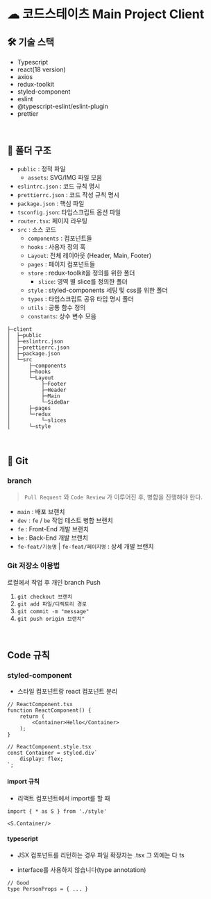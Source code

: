 # ☁︎ 코드스테이츠 Main Project Client

## 🛠️ 기술 스택

- Typescript
- react(18 version)
- axios
- redux-toolkit
- styled-component
- eslint
- @typescript-eslint/eslint-plugin
- prettier

<br>

## 📃 폴더 구조

- `public` : 정적 파일
  - `assets`: SVG/IMG 파일 모음
- `eslintrc.json` : 코드 규칙 명시
- `prettierrc.json` : 코드 작성 규칙 명시
- `package.json` : 핵심 파일
- `tsconfig.json`: 타입스크립트 옵션 파일
- `router.tsx`: 페이지 라우팅
- `src` : 소스 코드
  - `components` : 컴포넌트들
  - `hooks` : 사용자 정의 훅
  - `Layout`: 전체 레이아웃 (Header, Main, Footer)
  - `pages` : 페이지 컴포넌트들
  - `store` : redux-toolkit을 정의를 위한 폴더
    - `slice`: 영역 별 slice를 정의한 폴더
  - `style` : styled-components 세팅 및 css를 위한 폴더
  - `types` : 타입스크립트 공유 타입 명시 폴더
  - `utils` : 공통 함수 정의
  - `constants`: 상수 변수 모음

```
├─client
│  ├─public
│  ├─eslintrc.json
│  ├─prettierrc.json
│  ├─package.json
│  └─src
│      ├─components
│      ├─hooks
│      └─Layout
│          ├─Footer
│          ├─Header
│          ├─Main
│          └─SideBar
│      ├─pages
│      └─redux
│          └─slices
│      └─style
```

<br>

## 🌱 Git

### branch

> `Pull Request` 와 `Code Review` 가 이루어진 후, 병합을 진행해야 한다.

- `main` : 배포 브랜치
- `dev` : `fe` / `be` 작업 테스트 병합 브랜치
- `fe` : Front-End 개발 브랜치
- `be` : Back-End 개발 브랜치
- `fe-feat/기능명` | `fe-feat/페이지명` : 상세 개발 브랜치

### Git 저장소 이용법

로컬에서 작업 후 개인 branch Push

1. `git checkout 브랜치 `
2. `git add 파일/디렉토리 경로`
3. `git commit -m "message"`
4. `git push origin 브랜치" `

<br>

## Code 규칙

### styled-component

- 스타일 컴포넌트랑 react 컴포넌트 분리

```
// ReactComponent.tsx
function ReactComponent() {
    return (
        <Container>Hello</Container>
    );
}
```

```
// ReactComponent.style.tsx
const Container = styled.div`
    display: flex;
`;

```

#### import 규칙

- 리액트 컴포넌트에서 import를 할 때

```
import { * as S } from './style'

<S.Container/>
```

#### typescript

- JSX 컴포넌트를 리턴하는 경우 파일 확장자는 .tsx 그 외에는 다 ts

- interface를 사용하지 않습니다(type annotation)

```tsx
// Good
type PersonProps = { ... }
```
